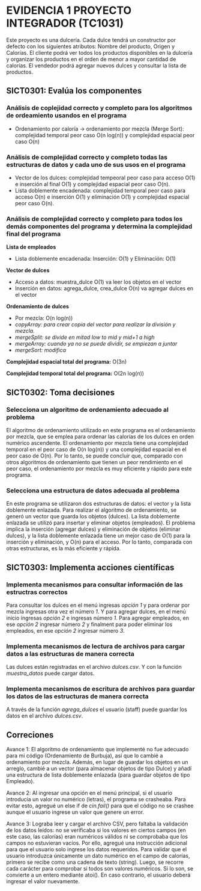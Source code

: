 # EVIDENCIA 1 PROYECTO INTEGRADOR (TC1031)
Este proyecto es una dulcería. Cada dulce tendrá un constructor por defecto con los siguientes atributos: Nombre del producto, Origen y Calorías. El cliente podrá ver todos los productos disponibles en la dulcería y organizar los productos en el orden de menor a mayor cantidad de calorías. El vendedor podrá agregar nuevos dulces y consultar la lista de productos.

## SICT0301: Evalúa los componentes
### Análisis de coplejidad correcto y completo para los algoritmos de ordeamiento usandos en el programa
- Ordenamiento por caloría -> ordenamiento por mezcla (Merge Sort): complejidad temporal peor caso O(n log(n)) y complejidad espacial peor caso O(n)

### Análisis de complejidad correcto y completo todas las estructuras de datos y cada uno de sus usos en el programa
- Vector de los dulces: complejidad tempeoral peor caso para acceso O(1) e inserción al final O(1) y complejidad espacial peor caso O(n).
- Lista doblemente encadenada: complejidad temporal peor caso para acceso O(n) e inserción O(1) y eliminación O(1) y complejidad espacial peor caso O(n).

### Análisis de complejidad correcto y completo para todos los demás componentes del programa y determina la complejidad final del programa
**Lista de empleados** 
- Lista doblemente encadenada: Inserción: O(1) y Eliminación: O(1)

**Vector de dulces**
- Acceso a datos: muestra_dulce O(1) va leer los objetos en el vector
- Inserción en datos: agrega_dulce, crea_dulce O(n) va agregar dulces en el vector

**Ordenamiento de dulces**
- Por mezcla: O(n log(n))
- _copyArray: para crear copia del vector para realizar la división y mezcla._
- _mergeSplit: se divide en mitad low to mid y mid+1 a high_
- _mergeArray: cuando ya no se puede dividir, se empiezan a juntar_
- _mergeSort: modifica_

**Complejidad espacial total del programa:** O(3n)

**Complejidad temporal total del programa:** O(2n log(n))

## SICT0302: Toma decisiones
### Selecciona un algoritmo de ordenamiento adecuado al problema
El algoritmo de ordenamiento utilizado en este programa es el ordenamiento por mezcla, que se emplea para ordenar las calorías de los dulces en orden numérico ascendente. El ordenamiento por mezcla tiene una complejidad temporal en el peor caso de O(n log(n)) y una complejidad espacial en el peor caso de O(n). Por lo tanto, se puede concluir que, comparado con otros algoritmos de ordenamiento que tienen un peor rendimiento en el peor caso, el ordenamiento por mezcla es muy eficiente y rápido para este programa.

### Selecciona una estructura de datos adecuada al problema
En este programa se utilizaron dos estructuras de datos: el vector y la lista doblemente enlazada. Para realizar el algoritmo de ordenamiento, se generó un vector que guarda los objetos (dulces). La lista doblemente enlazada se utilizó para insertar y eliminar objetos (empleados). El problema implica la inserción (agregar dulces) y eliminación de objetos (eliminar dulces), y la lista doblemente enlazada tiene un mejor caso de O(1) para la inserción y eliminación, y O(n) para el acceso. Por lo tanto, comparada con otras estructuras, es la más eficiente y rápida.

## SICT0303: Implementa acciones científicas
### Implementa mecanismos para consultar información de las estructras correctos
Para consultar los dulces en el menú ingresas _opción 1_ y para ordenar por mezcla ingresas otra vez el número _1_. Y para agregar dulces, en el menú inicio ingresas _opción 2_ e ingresas número _1_. Para agregar empleados, en ese _opción 2_ ingresar número _2_ y finalment para poder eliminar los empleados, en ese _opción 2_ ingresar número _3_.
### Implementa mecanismos de lectura de archivos para cargar datos a las estructuras de manera correcta
Las dulces están registradas en el archivo _dulces.csv_. Y con la función _muestra_datos_ puede cargar datos.

### Implementa mecanismos de escritura de archivos para guardar los datos de las estructuras de manera correcta
A través de la función _agrega_dulces_ el usuario (staff) puede guardar los datos en el archivo _dulces.csv_. 

## Correciones
Avance 1: El algoritmo de ordenamiento que implementé no fue adecuado para mi código (Ordenamiento de Burbuja), así que lo cambié a ordenamiento por mezcla. Además, en lugar de guardar los objetos en un arreglo, cambié a un vector (para almacenar objetos de tipo Dulce) y añadí una estructura de lista doblemente enlazada (para guardar objetos de tipo Empleado).

Avance 2: Al ingresar una opción en el menú principal, si el usuario introducía un valor no numérico (letras), el programa se crasheaba. Para evitar esto, agregué un else if de _cin.fail()_ para que el código no se crashee aunque el usuario ingrese un valor que genere un error.

Avance 3: Lograba leer y cargar el archivo CSV, pero faltaba la validación de los datos leídos: no se verificaba si los valores en ciertos campos (en este caso, las calorías) eran numéricos válidos ni se comprobaba que los campos no estuvieran vacíos. Por ello, agregué una instrucción adicional para que el usuario solo ingrese los datos requeridos. Para validar que el usuario introduzca únicamente un dato numérico en el campo de calorías, primero se recibe como una cadena de texto (string). Luego, se recorre cada carácter para comprobar si todos son valores numéricos. Si lo son, se convierte a un entero mediante atoi(). En caso contrario, el usuario deberá ingresar el valor nuevamente.
